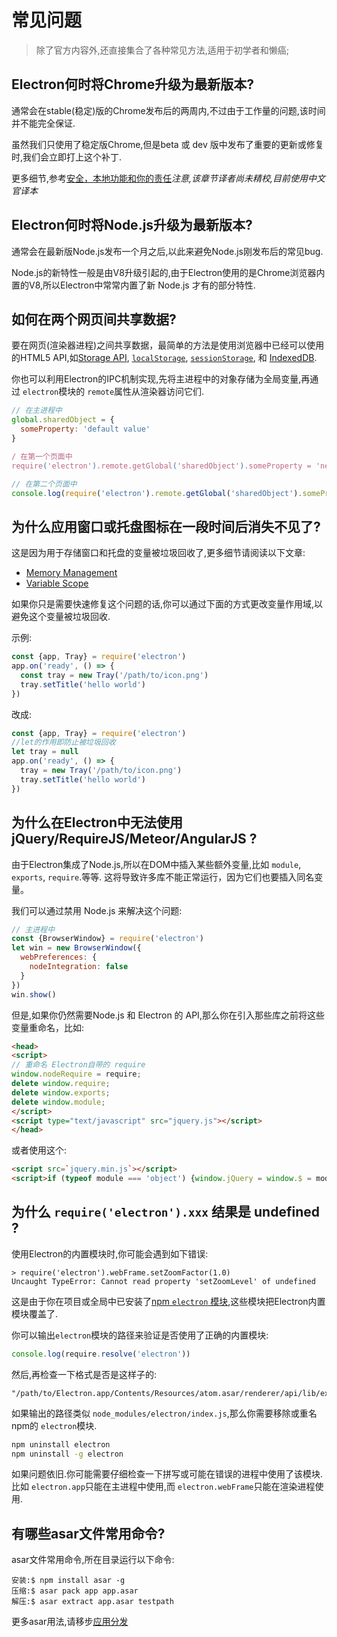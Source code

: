 # 常见问题
>除了官方内容外,还直接集合了各种常见方法,适用于初学者和懒癌;

## Electron何时将Chrome升级为最新版本?

通常会在stable(稳定)版的Chrome发布后的两周内,不过由于工作量的问题,该时间并不能完全保证.

虽然我们只使用了稳定版Chrome,但是beta 或 dev 版中发布了重要的更新或修复时,我们会立即打上这个补丁.

更多细节,参考[安全，本地功能和你的责任](tutorial/security.md)_注意,该章节译者尚未精校,目前使用中文官译本_

## Electron何时将Node.js升级为最新版本?

 通常会在最新版Node.js发布一个月之后,以此来避免Node.js刚发布后的常见bug.

Node.js的新特性一般是由V8升级引起的,由于Electron使用的是Chrome浏览器内置的V8,所以Electron中常常内置了新 Node.js 才有的部分特性.


## 如何在两个网页间共享数据?
要在网页(渲染器进程)之间共享数据，最简单的方法是使用浏览器中已经可以使用的HTML5 API,如[Storage API][storage], [`localStorage`][local-storage], [`sessionStorage`][session-storage], 和 [IndexedDB][indexed-db].

你也可以利用Electron的IPC机制实现,先将主进程中的对象存储为全局变量,再通过 `electron`模块的 `remote`属性从渲染器访问它们.
```javascript
// 在主进程中
global.sharedObject = {
  someProperty: 'default value'
}
```

```javascript
/ 在第一个页面中
require('electron').remote.getGlobal('sharedObject').someProperty = 'new value'
```

```javascript
// 在第二个页面中
console.log(require('electron').remote.getGlobal('sharedObject').someProperty)
```

##  为什么应用窗口或托盘图标在一段时间后消失不见了?

这是因为用于存储窗口和托盘的变量被垃圾回收了,更多细节请阅读以下文章:
* [Memory Management][memory-management]
* [Variable Scope][variable-scope]


如果你只是需要快速修复这个问题的话,你可以通过下面的方式更改变量作用域,以避免这个变量被垃圾回收.

示例:

```javascript
const {app, Tray} = require('electron')
app.on('ready', () => {
  const tray = new Tray('/path/to/icon.png')
  tray.setTitle('hello world')
})
```

改成:

```javascript
const {app, Tray} = require('electron')
//let的作用即防止被垃圾回收
let tray = null
app.on('ready', () => {
  tray = new Tray('/path/to/icon.png')
  tray.setTitle('hello world')
})
```

##  为什么在Electron中无法使用jQuery/RequireJS/Meteor/AngularJS ?

由于Electron集成了Node.js,所以在DOM中插入某些额外变量,比如  `module`, `exports`, `require`.等等. 这将导致许多库不能正常运行，因为它们也要插入同名变量。

我们可以通过禁用 Node.js 来解决这个问题:

```javascript
// 主进程中
const {BrowserWindow} = require('electron')
let win = new BrowserWindow({
  webPreferences: {
    nodeIntegration: false
  }
})
win.show()
```

但是,如果你仍然需要Node.js 和 Electron 的 API,那么你在引入那些库之前将这些变量重命名，比如:

```html
<head>
<script>
// 重命名 Electron自带的 require
window.nodeRequire = require;
delete window.require;
delete window.exports;
delete window.module;
</script>
<script type="text/javascript" src="jquery.js"></script>
</head>
```

或者使用这个:

```html
<script src=`jquery.min.js`></script>
<script>if (typeof module === 'object') {window.jQuery = window.$ = module.exports;};</script>
```

## 为什么  `require('electron').xxx` 结果是 undefined ?

使用Electron的内置模块时,你可能会遇到如下错误:

```
> require('electron').webFrame.setZoomFactor(1.0)
Uncaught TypeError: Cannot read property 'setZoomLevel' of undefined
```

这是由于你在项目或全局中已安装了[npm `electron` 模块][electron-module],这些模块把Electron内置模块覆盖了.

你可以输出`electron`模块的路径来验证是否使用了正确的内置模块:

```javascript
console.log(require.resolve('electron'))
```

然后,再检查一下格式是否是这样子的:

```
"/path/to/Electron.app/Contents/Resources/atom.asar/renderer/api/lib/exports/electron.js"
```

如果输出的路径类似 `node_modules/electron/index.js`,那么你需要移除或重名npm的 `electron`模块.

```bash
npm uninstall electron
npm uninstall -g electron
```
 如果问题依旧.你可能需要仔细检查一下拼写或可能在错误的进程中使用了该模块.比如 `electron.app`只能在主进程中使用,而 `electron.webFrame`只能在渲染进程使用.



## 有哪些asar文件常用命令?

asar文件常用命令,所在目录运行以下命令:

```
安装:$ npm install asar -g
压缩:$ asar pack app app.asar
解压:$ asar extract app.asar testpath
```

更多asar用法,请移步[应用分发](tutorial/application-distribution.md)

[memory-management]: https://developer.mozilla.org/en-US/docs/Web/JavaScript/Memory_Management
[variable-scope]: https://msdn.microsoft.com/library/bzt2dkta(v=vs.94).aspx
[electron-module]: https://www.npmjs.com/package/electron
[storage]: https://developer.mozilla.org/en-US/docs/Web/API/Storage
[local-storage]: https://developer.mozilla.org/en-US/docs/Web/API/Window/localStorage
[session-storage]: https://developer.mozilla.org/en-US/docs/Web/API/Window/sessionStorage
[indexed-db]: https://developer.mozilla.org/en-US/docs/Web/API/IndexedDB_API